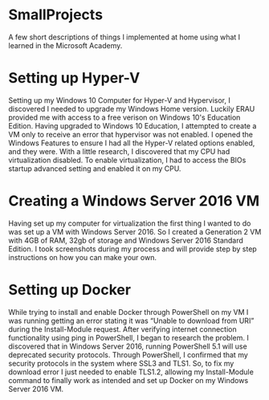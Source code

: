 # SmallProjects
A few short descriptions of things I implemented at home using what I learned in the Microsoft Academy.

# Setting up Hyper-V
Setting up my Windows 10 Computer for Hyper-V and Hypervisor, I discovered I needed to upgrade my Windows Home version. Luckily ERAU provided me with access to a free verison on Windows 10's Education Edition. Having upgraded to Windows 10 Education, I attempted to create a VM only to receive an error that hypervisor was not enabled. I opened the Windows Features to ensure I had all the Hyper-V related options enabled, and they were. With a little research, I discovered that my CPU had virtualization disabled. To enable virtualization, I had to access the BIOs startup advanced setting and enabled it on my CPU.

# Creating a Windows Server 2016 VM
Having set up my computer for virtualization the first thing I wanted to do was set up a VM with Windows Server 2016. So I created a Generation 2 VM with 4GB of RAM, 32gb of storage and Windows Server 2016 Standard Edition. I took screenshots during my process and will provide step by step instructions on how you can make your own.

# Setting up Docker
While trying to install and enable Docker through PowerShell on my VM I was running getting an error stating it was “Unable to download from URI” during the Install-Module request. After verifying internet connection functionality using ping in PowerShell, I began to research the problem. I discovered that in Windows Server 2016, running PowerShell 5.1 will use deprecated security protocols. Through PowerShell, I confirmed that my security protocols in the system where SSL3 and TLS1. So, to fix my download error I just needed to enable TLS1.2, allowing my Install-Module command to finally work as intended and set up Docker on my Windows Server 2016 VM.
